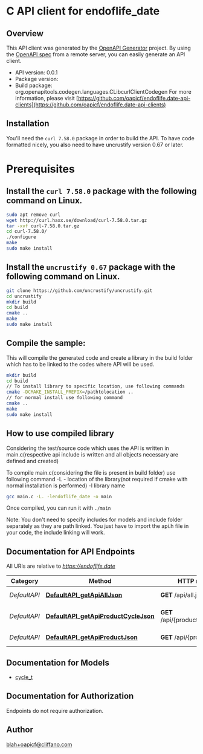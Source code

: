 # C API client for endoflife_date

## Overview
This API client was generated by the [OpenAPI Generator](https://openapi-generator.tech) project. By using the [OpenAPI spec](https://openapis.org) from a remote server, you can easily generate an API client.

- API version: 0.0.1
- Package version:
- Build package: org.openapitools.codegen.languages.CLibcurlClientCodegen
For more information, please visit [https://github.com/oapicf/endoflife.date-api-clients](https://github.com/oapicf/endoflife.date-api-clients)

## Installation
You'll need the `curl 7.58.0` package in order to build the API. To have code formatted nicely, you also need to have uncrustify version 0.67 or later.

# Prerequisites

## Install the `curl 7.58.0` package with the following command on Linux.
```bash
sudo apt remove curl
wget http://curl.haxx.se/download/curl-7.58.0.tar.gz
tar -xvf curl-7.58.0.tar.gz
cd curl-7.58.0/
./configure
make
sudo make install
```
## Install the `uncrustify 0.67` package with the following command on Linux.
```bash
git clone https://github.com/uncrustify/uncrustify.git
cd uncrustify
mkdir build
cd build
cmake ..
make
sudo make install
```

## Compile the sample:
This will compile the generated code and create a library in the build folder which has to be linked to the codes where API will be used.
```bash
mkdir build
cd build
// To install library to specific location, use following commands
cmake -DCMAKE_INSTALL_PREFIX=/pathtolocation ..
// for normal install use following command
cmake ..
make
sudo make install
```
## How to use compiled library
Considering the test/source code which uses the API is written in main.c(respective api include is written and all objects necessary are defined and created)

To compile main.c(considering the file is present in build folder) use following command
-L - location of the library(not required if cmake with normal installation is performed)
-l library name
```bash
gcc main.c -L. -lendoflife_date -o main
```
Once compiled, you can run it with ``` ./main ```

Note: You don't need to specify includes for models and include folder separately as they are path linked. You just have to import the api.h file in your code, the include linking will work.

## Documentation for API Endpoints

All URIs are relative to *https://endoflife.date*

Category | Method | HTTP request | Description
------------ | ------------- | ------------- | -------------
*DefaultAPI* | [**DefaultAPI_getApiAllJson**](docs/DefaultAPI.md#DefaultAPI_getApiAllJson) | **GET** /api/all.json | All Products
*DefaultAPI* | [**DefaultAPI_getApiProductCycleJson**](docs/DefaultAPI.md#DefaultAPI_getApiProductCycleJson) | **GET** /api/{product}/{cycle}.json | Single cycle details
*DefaultAPI* | [**DefaultAPI_getApiProductJson**](docs/DefaultAPI.md#DefaultAPI_getApiProductJson) | **GET** /api/{product}.json | Get All Details


## Documentation for Models

 - [cycle_t](docs/cycle.md)


## Documentation for Authorization

Endpoints do not require authorization.


## Author

blah+oapicf@cliffano.com

